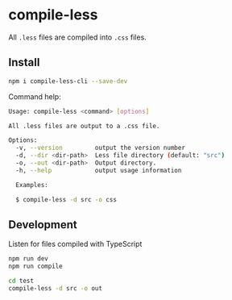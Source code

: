 compile-less
===

All `.less` files are compiled into `.css` files.

## Install

```bash
npm i compile-less-cli --save-dev
```

Command help: 

```bash
Usage: compile-less <command> [options]

All .less files are output to a .css file.

Options:
  -v, --version         output the version number
  -d, --dir <dir-path>  Less file directory (default: "src")
  -o, --out <dir-path>  Output directory.
  -h, --help            output usage information

  Examples:

  $ compile-less -d src -o css
```

## Development

Listen for files compiled with TypeScript

```bash
npm run dev
npm run compile
```

```bash
cd test
compile-less -d src -o out
```